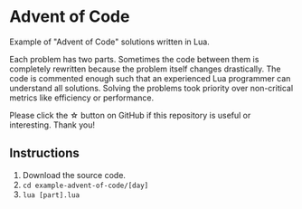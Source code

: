 # Advent of Code

Example of "Advent of Code" solutions written in Lua.

Each problem has two parts. Sometimes the code between them is completely rewritten because the problem itself changes drastically. The code is commented enough such that an experienced Lua programmer can understand all solutions. Solving the problems took priority over non-critical metrics like efficiency or performance.

Please click the ☆ button on GitHub if this repository is useful or interesting. Thank you!

## Instructions

1. Download the source code.
2. `cd example-advent-of-code/[day]`
3. `lua [part].lua`